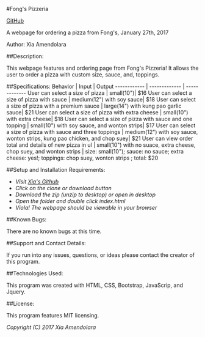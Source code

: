 #Fong's Pizzeria

[GitHub](https://xesme.github.io/fongs-pizza/)


A webpage for ordering a pizza from Fong's, January 27th, 2017

Author: Xia Amendolara

##Description:

This webpage features and ordering page from Fong's Pizzeria! It allows the user to order a pizza with custom size, sauce, and, toppings.


##Specifications:
Behavior | Input | Output
------------ | ------------- | -------------
User can select a size of pizza | small(10")| $16
User can select a size of pizza with sauce | medium(12") with soy sauce| $18
User can select a size of pizza with a premium sauce | large(14") with kung pao garlic sauce| $21
User can select a size of pizza with extra cheese | small(10") with extra cheese| $18
User can select a size of pizza with sauce and one topping | small(10") with soy sauce, and wonton strips| $17
User can select a size of pizza with sauce and three toppings | medium(12") with soy sauce, wonton strips, kung pao chicken, and chop suey| $21
User can view order total and details of new pizza in ul | small(10") with no suace, extra cheese, chop suey, and wonton strips | size: small(10"); sauce: no sauce; extra cheese: yes!; toppings: chop suey, wonton strips ; total: $20






##Setup and Installation Requirements:

* _Visit [Xia's Github](https://github.com/Xesme/fongs-pizza.git)_
* _Click on the clone or download button_
* _Download the zip (unzip to desktop) or open in desktop_
* _Open the folder and double click index.html_
* _Viola! The webpage should be viewable in your browser_

##Known Bugs:

There are no known bugs at this time.

##Support and Contact Details:

If you run into any issues, questions, or ideas please contact the creator of this program.

##Technologies Used:

This program was created with HTML, CSS, Bootstrap, JavaScrip, and Jquery.

##License:

This program features MIT licensing.

*Copyright (C) 2017 Xia Amendolara*
